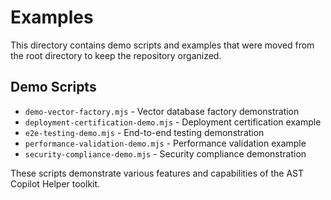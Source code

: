 # Examples

This directory contains demo scripts and examples that were moved from the root directory to keep the repository organized.

## Demo Scripts

- `demo-vector-factory.mjs` - Vector database factory demonstration
- `deployment-certification-demo.mjs` - Deployment certification example
- `e2e-testing-demo.mjs` - End-to-end testing demonstration
- `performance-validation-demo.mjs` - Performance validation example
- `security-compliance-demo.mjs` - Security compliance demonstration

These scripts demonstrate various features and capabilities of the AST Copilot Helper toolkit.
